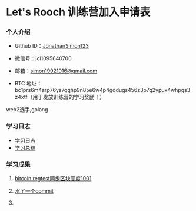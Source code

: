 # Let's Rooch 训练营加入申请表

### 个人介绍

* Github ID：[JonathanSimon123](https://github.com/JonathanSimon123)

* 微信号：jcl1095640700

* 邮箱：simon19921016@gmail.com

* BTC 地址：bc1prs6m4arp76ys7qghp9n85e6w4p4gddugs456z3p7q2ypux4whpgs3z4xtf（用于发放训练营的学习奖励！）

web2选手,golang

### 学习日志

- [学习日志](journal.md)
- [学习总结](summary.md)

### 学习成果

1. [bitcoin regtest同步区块高度1001](./image/journal/1720781269380.png)

2. [水了一个commit](https://github.com/rooch-network/rooch/commit/6a10c51ce7940745c8f087db3a66bdad5c0d27d8)

3.
